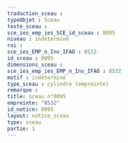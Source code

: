 ```yaml
---
traduction_sceau : 
typeObjet : Sceau
texte_sceau : 
sce_ies_emp_ies_SCE_id_sceau : 0095
niveau : indéterminé
roi : 
sce_ies_EMP_n_Inv_IFAO : 8532
id_sceau : 0095
dimensions_sceau : 
sce_ies_emp_ies_EMP_n_Inv_IFAO : 8532
motif : indéterminé
type_sceau : cylindre (empreinte)
remarque : 
title: sceau n°0095
empreinte: "8532"
id_notice: 0095
layout: notice_sceau
type: sceau
partie: 1
---
```

